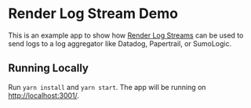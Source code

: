 # Render Log Stream Demo

This is an example app to show how [Render Log Streams](https://render.com/docs/log-streams) can be used to send logs to a log aggregator like Datadog, Papertrail, or SumoLogic.

## Running Locally

Run `yarn install` and `yarn start`. The app will be running on [http://localhost:3001/](http://localhost:3001/).

